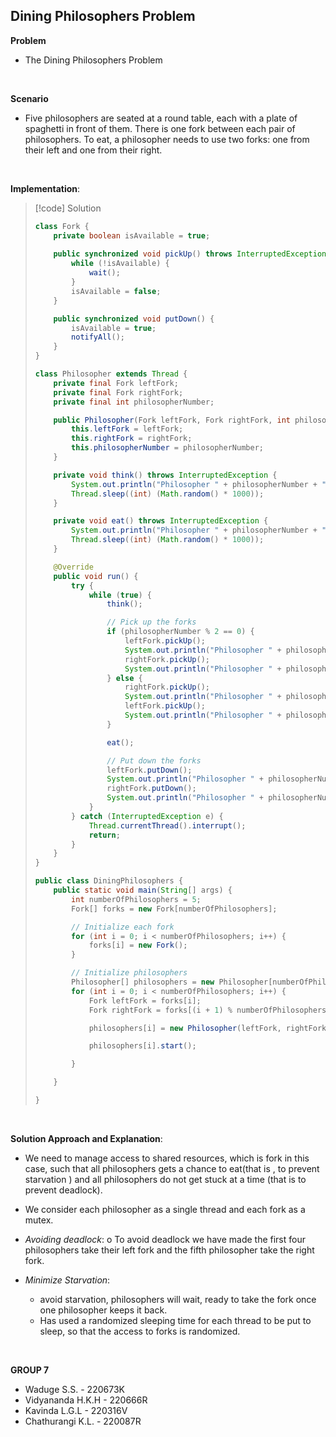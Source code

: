 
## Dining Philosophers Problem

**Problem** 
- The Dining Philosophers Problem 

<br>

**Scenario**
- Five philosophers are seated at a round table, each with a plate of spaghetti in front of them. There is one fork between each pair of philosophers. To eat, a philosopher needs to use two forks: one from their left and one from their right.

<br>

**Implementation**:

> [!code] Solution
> ```java
> class Fork {
>     private boolean isAvailable = true;
>     
>     public synchronized void pickUp() throws InterruptedException {
>         while (!isAvailable) {
>             wait();
>         }
>         isAvailable = false;
>     }
> 
>     public synchronized void putDown() {
>         isAvailable = true;
>         notifyAll();
>     }
> }
> 
> class Philosopher extends Thread {
>     private final Fork leftFork;
>     private final Fork rightFork;
>     private final int philosopherNumber;
> 
>     public Philosopher(Fork leftFork, Fork rightFork, int philosopherNumber) {
>         this.leftFork = leftFork;
>         this.rightFork = rightFork;
>         this.philosopherNumber = philosopherNumber;
>     }
> 
>     private void think() throws InterruptedException {
>         System.out.println("Philosopher " + philosopherNumber + " is thinking.");
>         Thread.sleep((int) (Math.random() * 1000));
>     }
> 
>     private void eat() throws InterruptedException {
>         System.out.println("Philosopher " + philosopherNumber + " is eating.");
>         Thread.sleep((int) (Math.random() * 1000));
>     }
>
>     @Override
>     public void run() {
>         try {
>             while (true) {
>                 think();
> 
>                 // Pick up the forks
>                 if (philosopherNumber % 2 == 0) {
>                     leftFork.pickUp();
>                     System.out.println("Philosopher " + philosopherNumber + " picked up left fork.");
>                     rightFork.pickUp();
>                     System.out.println("Philosopher " + philosopherNumber + " picked up right fork.");
>                 } else {
>                     rightFork.pickUp();
>                     System.out.println("Philosopher " + philosopherNumber + " picked up right fork.");
>                     leftFork.pickUp();
>                     System.out.println("Philosopher " + philosopherNumber + " picked up left fork.");
>                 }
>
>                 eat();
> 
>                 // Put down the forks
>                 leftFork.putDown();
>                 System.out.println("Philosopher " + philosopherNumber + " put down left fork.");
>                 rightFork.putDown();
>                 System.out.println("Philosopher " + philosopherNumber + " put down right fork.");
>             }
>         } catch (InterruptedException e) {
>             Thread.currentThread().interrupt();
>             return;
>         }
>     }
> }
> 
> public class DiningPhilosophers {
>     public static void main(String[] args) {
>         int numberOfPhilosophers = 5;
>         Fork[] forks = new Fork[numberOfPhilosophers];
> 
>         // Initialize each fork
>         for (int i = 0; i < numberOfPhilosophers; i++) {
>             forks[i] = new Fork();
>         }
> 
>         // Initialize philosophers
>         Philosopher[] philosophers = new Philosopher[numberOfPhilosophers];
>         for (int i = 0; i < numberOfPhilosophers; i++) {
>             Fork leftFork = forks[i];
>             Fork rightFork = forks[(i + 1) % numberOfPhilosophers];
> 
>             philosophers[i] = new Philosopher(leftFork, rightFork, i);
> 
>             philosophers[i].start();
> 
>         }
> 
>     }
> 
> }
> ```


<br>

**Solution Approach and Explanation**:
- We need to manage access to shared resources, which is fork in this case, such that all philosophers gets a chance to eat(that is , to prevent starvation ) and all philosophers do not get stuck at a time (that is to prevent deadlock).
- We consider each philosopher as a single thread and each fork as a mutex.

- *Avoiding deadlock*:
	o	To avoid deadlock we have made the first four philosophers take their left fork and the fifth philosopher take the right fork.

- *Minimize Starvation*:
	 - avoid starvation, philosophers will wait, ready to take the fork once one philosopher keeps it back.
	- Has used a randomized sleeping time for each thread to be put to sleep, so that the access to forks is randomized.

<br>

**GROUP 7**
- Waduge S.S. - 220673K
- Vidyananda H.K.H - 220666R
- Kavinda L.G.L - 220316V
- Chathurangi K.L. - 220087R